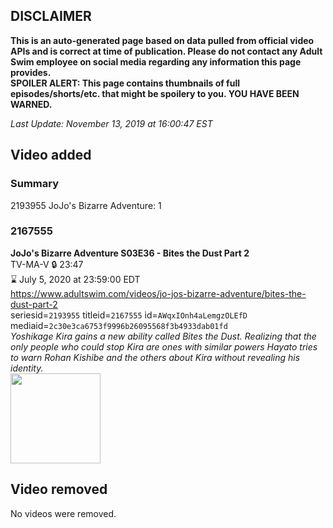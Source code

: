 ## DISCLAIMER
**This is an auto-generated page based on data pulled from official video APIs and is correct at time of publication. Please do not contact any Adult Swim employee on social media regarding any information this page provides.**  
**SPOILER ALERT: This page contains thumbnails of full episodes/shorts/etc. that might be spoilery to you. YOU HAVE BEEN WARNED.**  

_Last Update: November 13, 2019 at 16:00:47 EST_
## Video added
### Summary
2193955 JoJo's Bizarre Adventure: 1  
### 2167555
**JoJo's Bizarre Adventure S03E36 - Bites the Dust Part 2**  
TV-MA-V 🔒 23:47  
⌛ July 5, 2020 at 23:59:00 EDT  
https://www.adultswim.com/videos/jo-jos-bizarre-adventure/bites-the-dust-part-2  
seriesid=`2193955` titleid=`2167555` id=`AWqxIOnh4aLemgzOLEfD` mediaid=`2c30e3ca6753f9996b26095568f3b4933dab01fd`  
_Yoshikage Kira gains a new ability called Bites the Dust. Realizing that the only people who could stop Kira are ones with similar powers Hayato tries to warn Rohan Kishibe and the others about Kira without revealing his identity._  
<a href="https://i.cdn.turner.com/adultswim/big/image-upload/thumbnails/thumb-2_image-155811260720310.jpg"><img src="https://i.cdn.turner.com/adultswim/big/image-upload/thumbnails/thumb-2_image-155811260720310.jpg" height="144px" /></a>
## Video removed
No videos were removed.  
